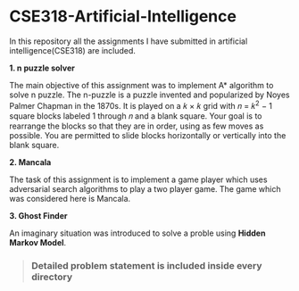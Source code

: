 # CSE318-Artificial-Intelligence

In this repository all the assignments I have submitted in artificial intelligence(CSE318) are included.

**1. n puzzle solver**

<p>The main objective of this assignment was to implement A* algorithm to solve n puzzle. The n-puzzle is a puzzle invented and popularized by Noyes Palmer Chapman in the 1870s. It is played on a 𝑘 × 𝑘 grid with 𝑛 = 𝑘<sup>2</sup> − 1 square blocks labeled 1 through 𝑛 and a blank square. Your goal is to rearrange the blocks so that they are in order, using as few moves as possible. You are permitted to slide blocks horizontally or vertically into the blank square.</p>


**2. Mancala**
<p>The task of this assignment is to implement a game player which uses adversarial search algorithms
to play a two player game. The game which was considered here is Mancala.</p>


**3. Ghost Finder**
<p>An imaginary situation was introduced to solve a proble using <strong>Hidden Markov Model</strong>.

  
 > <h3>Detailed problem statement is included inside every directory</h3>
